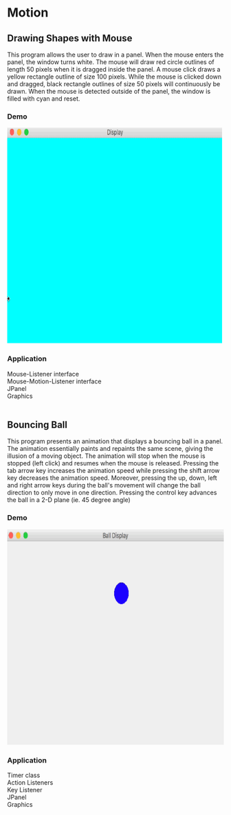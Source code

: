 # Motion

## Drawing Shapes with Mouse
This program allows the user to draw in a panel. When the mouse enters the panel, the window turns white. The mouse will draw red circle outlines of length 50 pixels when it is dragged inside the panel. A mouse click draws a yellow rectangle outline of size 100 pixels. While the mouse is clicked down and dragged, black rectangle outlines of size 50 pixels will continuously be drawn. When the mouse is detected outside of the panel, the window is filled with cyan and reset. 

### Demo
<img src="/Demo/Drawing.gif" width="500" height="500"/>

### Application
Mouse-Listener interface<br/>
Mouse-Motion-Listener interface<br/> 
JPanel<br/>
Graphics<br/>
<br/>
## Bouncing Ball
This program presents an animation that displays a bouncing ball in a panel. The animation essentially paints and repaints the same scene, giving the illusion of a moving object. The animation will stop when the mouse is stopped (left click) and resumes when the mouse is released. Pressing the tab arrow key increases the animation speed while pressing the shift arrow key decreases the animation speed. Moreover, pressing the up, down, left and right arrow keys during the ball's movement will change the ball direction to only move in one direction. Pressing the control key advances the ball in a 2-D plane (ie. 45 degree angle) 

### Demo
<img src="/Demo/Bouncing_Ball.gif" width="685" height="500"/>

### Application
Timer class<br/>
Action Listeners<br/>
Key Listener<br/> 
JPanel<br/>
Graphics
